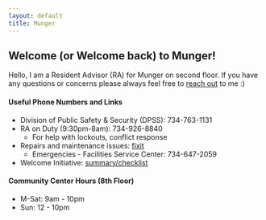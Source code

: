 ```yaml
---
layout: default
title: Munger
---
```


## Welcome (or Welcome back) to Munger!

Hello, I am a Resident Advisor (RA) for Munger on second floor. If you have any questions or concerns please always feel free to [reach out](/contact) to me :)  


#### Useful Phone Numbers and Links
- Division of Public Safety & Security (DPSS): 734-763-1131
- RA on Duty (9:30pm-8am): 734-926-8840
    - For help with lockouts, conflict response
- Repairs and maintenance issues: [fixit](http://housing.umich.edu/fixit)
    - Emergencies - Facilities Service Center: 734-647-2059 
- Welcome Initiative: [summary/checklist](/munger/welcome_checklist)


#### Community Center Hours (8th Floor)
- M-Sat: 9am - 10pm
- Sun: 12 - 10pm



